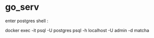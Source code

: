 # go_serv


enter postgres shell :

docker exec -it <container id> psql -U postgres
psql -h localhost -U admin -d matcha